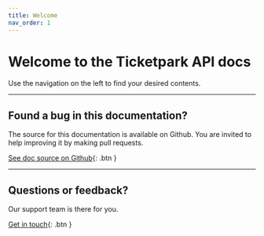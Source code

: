 ```yaml
---
title: Welcome
nav_order: 1
---
```

# Welcome to the Ticketpark API docs

Use the navigation on the left to find your desired contents.

---

## Found a bug in this documentation?

The source for this documentation is available on Github. You are invited to help improving it by making pull requests.

[See doc source on Github](https://github.com/Ticketpark/api-docs){: .btn }

---

## Questions or feedback?

Our support team is there for you.

[Get in touch](https://www.ticketpark.ch/support/){: .btn }